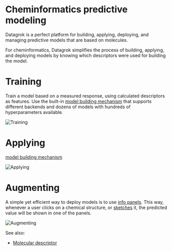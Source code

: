 <!-- TITLE: Cheminformatics predictive modeling -->
<!-- SUBTITLE: -->

# Cheminformatics predictive modeling

Datagrok is a perfect platform for building, applying, deploying, and managing predictive models that are based on
molecules.

For cheminformatics, Datagrok simplifies the process of building, applying, and deploying models by knowing which
descriptors were used for building the model.

# Training

Train a model based on a measured response, using calculated descriptors as features. Use the
built-in [model building mechanism](../../learn/predictive-modeling.md) that supports different backends and dozens of
models with hundreds of hyperparameters available.

![Training](../../uploads/gifs/chem-train-model.gif "Training")

# Applying

[model building mechanism](../../learn/predictive-modeling.md#apply-model)

![Applying](../../uploads/gifs/chem-apply-model.gif "Applying")

# Augmenting

A simple yet efficient way to deploy models is to use [info panels](../../discover/info-panels.md). This way, whenever a
user clicks on a chemical structure, or [sketches](sketcher.md) it, the predicted value will be shown in one of the
panels.

![Augmenting](../../uploads/gifs/chem-model-augment.gif "Augmenting")

See also:

* [Molecular descriptor](https://en.wikipedia.org/wiki/Molecular_descriptor)
